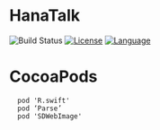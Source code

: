 # HanaTalk
![Build Status](https://travis-ci.org/KimGwangHwa/HanaTalk.svg?branch=master)
[![License](https://img.shields.io/badge/license-MIT-blue.svg?style=flat)](https://github.com/KimGwangHwa/HanaTalk/blob/master/LICENSE)
[![Language](https://img.shields.io/badge/language-swift4-orange.svg)](https://developer.apple.com/swift)


# CocoaPods
```
  pod 'R.swift'
  pod ‘Parse’
  pod 'SDWebImage'
```
